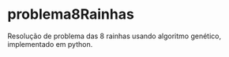 # problema8Rainhas
Resolução de problema das 8 rainhas usando algoritmo genético, implementado em python.
